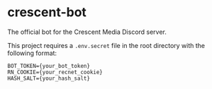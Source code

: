 # crescent-bot
The official bot for the Crescent Media Discord server.

This project requires a `.env.secret` file in the root directory with the following format:
```
BOT_TOKEN={your_bot_token}
RN_COOKIE={your_recnet_cookie}
HASH_SALT={your_hash_salt}
```